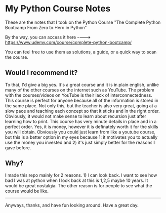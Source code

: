 # My Python Course Notes
These are the notes that I took on the Python Course "The Complete Python Bootcamp From Zero to Hero in Python"

By the way, you can access it here ----> https://www.udemy.com/course/complete-python-bootcamp/

You can feel free to use them as solutions, a guide, or a quick way to scan the course.

## Would I recommend it?

To that, I'd give a big yes. It's a great course and it is in plain english, unlike many of the other courses on the internet such as YouTube. The problem with the courses/videos on YouTube is their lack of interconnectedness. This course is perfect for anyone because all of the information is stored in the same place. Not only this, but the teacher is also very great, going at a slow pace and teaching each concept so that it sticks and in the right order. Obviously, it would not make sense to learn about recursion just after learning how to print. This course has very minute details in place and in a perfect order. Yes, it is money, however it is definately worth it for the skills you will obtain. Obviously you could just learn from like a youtube course, but this is a better option in my eyes because 1: it motivates you to actually use the money you invested and 2) it's just simply better for the reasons I gave before. 

## Why?

I made this repo mainly for 2 reasons. 1) I can look back. I want to see how bad I was at python when I look back at this is 1,2,5 maybe 10 years. It would be great nostalgia. The other reason is for people to see what the course would be like. 

<hr>

Anyways, thanks, and have fun looking around. Have a great day. 
